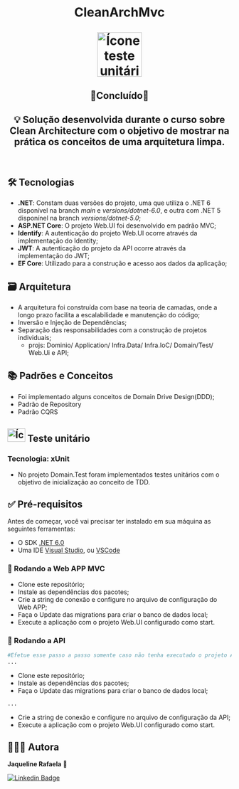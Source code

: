 <h1 align="center"> 
  <p>CleanArchMvc</p>	<img height="100" width="100" src="https://user-images.githubusercontent.com/69124311/235538350-f3729324-5475-45bb-8e35-547a3eea227f.png" alt="Ícone teste unitário" />
</h1>
<h2 align="center"><p>🚧Concluído🚧</p></h2>
<h2 align="center">💡 Solução desenvolvida durante o curso sobre Clean Architecture com o objetivo de mostrar na prática os conceitos de uma arquitetura limpa.</h2>
</br>

## 🛠️ Tecnologias
* **.NET**: Constam duas versões do projeto, uma que utiliza o .NET 6 disponível na branch *main* e *versions/dotnet-6.0*, e outra com .NET 5 disponínel na branch *versions/dotnet-5.0*;
* **ASP.NET Core**: O projeto Web.UI foi desenvolvido em padrão MVC;
* **Identify**: A autenticação do projeto Web.UI ocorre através da implementação do Identity;
* **JWT**: A autenticação do projeto da API ocorre através da implementação do JWT;
* **EF Core**: Utilizado para a construção e acesso aos dados da aplicação;

## 🗃️ Arquitetura
* A arquitetura foi construída com base na teoria de camadas, onde a longo prazo facilita a escalabilidade e manutenção do código;
* Inversão e Injeção de Dependências;
* Separação das responsabilidades com a construção de projetos individuais;
  * projs: Dominio/ Application/ Infra.Data/ Infra.IoC/ Domain/Test/ Web.Ui e API;
  
## 📚 Padrões e Conceitos
* Foi implementado alguns conceitos de Domain Drive Design(DDD);
* Padrão de Repository
* Padrão CQRS

## <img height="30" width="40" src="https://user-images.githubusercontent.com/69124311/235537391-3bb5d6e4-62dd-437d-81ce-e3b007e5f58f.png" alt="Ícone teste unitário" /> Teste unitário
### Tecnologia: xUnit
* No projeto Domain.Test foram implementados testes unitários com o objetivo de inicialização ao conceito de TDD.


## ✅ Pré-requisitos
Antes de começar, você vai precisar ter instalado em sua máquina as seguintes ferramentas:
* O SDK [.NET 6.0](https://dotnet.microsoft.com/pt-br/download/dotnet/thank-you/sdk-6.0.408-windows-x64-installer)
* Uma IDE [Visual Studio](https://visualstudio.microsoft.com/pt-br/vs/), ou [VSCode](https://code.visualstudio.com/)

### 🎲 Rodando a Web APP MVC
* Clone este repositório;
* Instale as dependências dos pacotes;
* Crie a string de conexão e configure no arquivo de configuração do Web APP;
* Faça o Update das migrations para criar o banco de dados local;
* Execute a aplicação com o projeto Web.UI configurado como start.

### 🎲 Rodando a API
```bash
#Efetue esse passo a passo somente caso não tenha executado o projeto APP MVC
...
```
* Clone este repositório;
* Instale as dependências dos pacotes;
* Faça o Update das migrations para criar o banco de dados local;
```bash
...
```
* Crie a string de conexão e configure no arquivo de configuração da API;
* Execute a aplicação com o projeto Web.UI configurado como start.

## 👩🏾‍💻 Autora
<b>Jaqueline Rafaela</b> 🚀

[![Linkedin Badge](https://img.shields.io/badge/-Jaqueline-blue?style=flat-square&logo=Linkedin&logoColor=white&link=https://www.linkedin.com/in/jaquelinersantos89/)](https://www.linkedin.com/in/jaquelinersantos89/)